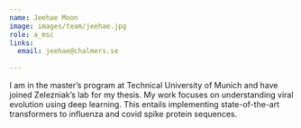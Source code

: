 ```yaml
---
name: Jeehae Moon
image: images/team/jeehae.jpg
role: a_msc
links:
  email: jeehae@chalmers.se
  
---
```


I am in the master’s program at Technical University of Munich and have joined Zelezniak’s lab for my thesis. My work focuses on understanding viral evolution using deep learning. This entails implementing state-of-the-art transformers to influenza and covid spike protein sequences. 
